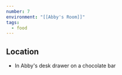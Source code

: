 ```yaml
---
number: 7
environment: "[[Abby's Room]]"
tags:
  - food
---
```

## Location 
- In Abby's desk drawer on a chocolate bar